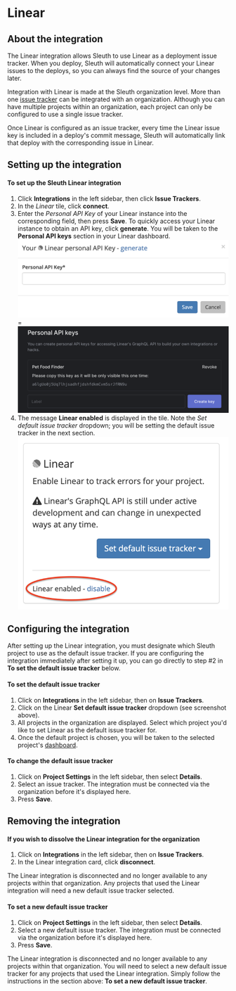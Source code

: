 # Linear

## About the integration 

The Linear integration allows Sleuth to use Linear as a deployment issue tracker. When you deploy, Sleuth will automatically connect your Linear issues to the deploys, so you can always find the source of your changes later. 

Integration with Linear is made at the Sleuth organization level. More than one [issue tracker](./) can be integrated with an organization. Although you can have multiple projects within an organization, each project can only be configured to use a single issue tracker.  

Once Linear is configured as an issue tracker, every time the Linear issue key is included in a deploy's commit message, Sleuth will automatically link that deploy with the corresponding issue in Linear.

## Setting up the integration

#### To set up the Sleuth Linear integration

1. Click **Integrations** in the left sidebar, then click **Issue Trackers**. 
2. In the _Linear_ tile, click **connect**. 
3. Enter the _Personal API Key_ of your Linear instance into the corresponding field, then press **Save**. To quickly access your Linear instance to obtain an API key, click **generate**. You will be taken to the **Personal API keys** section in your Linear dashboard.   ![](../../.gitbook/assets/linear-personal-api-key.png) =  ![](../../.gitbook/assets/linear-api-key-generate.png) 
4. The message **Linear enabled** is displayed in the tile. Note the _Set default issue tracker_ dropdown; you will be setting the default issue tracker in the next section.  ![](../../.gitbook/assets/linear-enabled.png) 

## Configuring the integration

After setting up the Linear integration, you must designate which Sleuth project to use as the default issue tracker. If you are configuring the integration immediately after setting it up, you can go directly to step \#2 in **To set the default issue tracker** below. 

#### To set the default issue tracker

1. Click on **Integrations** in the left sidebar, then on **Issue Trackers**. 
2. Click on the Linear **Set default issue tracker** dropdown \(see screenshot above\).
3. All projects in the organization are displayed. Select which project you'd like to set Linear as the default issue tracker for. 
4. Once the default project is chosen, you will be taken to the selected project's [dashboard](../../dashboard/). 

#### To change the default issue tracker

1. Click on **Project Settings** in the left sidebar, then select **Details**. 
2. Select an issue tracker. The integration must be connected via the organization before it's displayed here. 
3. Press **Save**. 

## Removing the integration

#### If you wish to dissolve the Linear integration for the organization 

1. Click on **Integrations** in the left sidebar, then on **Issue Trackers**. 
2. In the Linear integration card, click **disconnect**.

The Linear integration is disconnected and no longer available to any projects within that organization. Any projects that used the Linear integration will need a new default issue tracker selected. 

#### To set a new default issue tracker

1. Click on **Project Settings** in the left sidebar, then select **Details**. 
2. Select a new default issue tracker. The integration must be connected via the organization before it's displayed here. 
3. Press **Save**.

The Linear integration is disconnected and no longer available to any projects within that organization. You will need to select a new default issue tracker for any projects that used the Linear integration. Simply follow the instructions in the section above: **To set a new default issue tracker**. 

